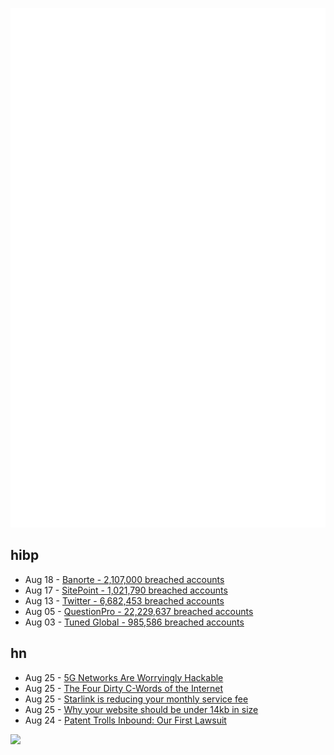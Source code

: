 ![Metrics](https://raw.githubusercontent.com/phixion/phixion/master/metrics.svg)

## hibp

<!--
for https://github.com/phixion/phixion/blob/main/.github/workflows/feeds.yml
-->
<!--START_SECTION:haveibeenpwnd-->
- Aug 18 - [Banorte - 2,107,000 breached accounts](https://haveibeenpwned.com/PwnedWebsites#Banorte)
- Aug 17 - [SitePoint - 1,021,790 breached accounts](https://haveibeenpwned.com/PwnedWebsites#SitePoint)
- Aug 13 - [Twitter - 6,682,453 breached accounts](https://haveibeenpwned.com/PwnedWebsites#Twitter)
- Aug 05 - [QuestionPro - 22,229,637 breached accounts](https://haveibeenpwned.com/PwnedWebsites#QuestionPro)
- Aug 03 - [Tuned Global - 985,586 breached accounts](https://haveibeenpwned.com/PwnedWebsites#TunedGlobal)
<!--END_SECTION:haveibeenpwnd-->

## hn

<!--
for https://github.com/phixion/phixion/blob/main/.github/workflows/feeds.yml
-->
<!--START_SECTION:hn-->
- Aug 25 - [5G Networks Are Worryingly Hackable](https://spectrum.ieee.org/5g-virtualization-increased-hackability)
- Aug 25 - [The Four Dirty C-Words of the Internet](https://pauljun.me/the-four-dirty-c-words-of-the-internet)
- Aug 25 - [Starlink is reducing your monthly service fee](https://news.ycombinator.com/item?id=32588703)
- Aug 25 - [Why your website should be under 14kb in size](https://endtimes.dev/why-your-website-should-be-under-14kb-in-size/)
- Aug 24 - [Patent Trolls Inbound: Our First Lawsuit](https://blog.comma.ai/ourfirstlawsuit/)
<!--END_SECTION:hn-->

<!--
for https://yhype.me
-->
![](https://hit.yhype.me/github/profile?user_id=13013670)
